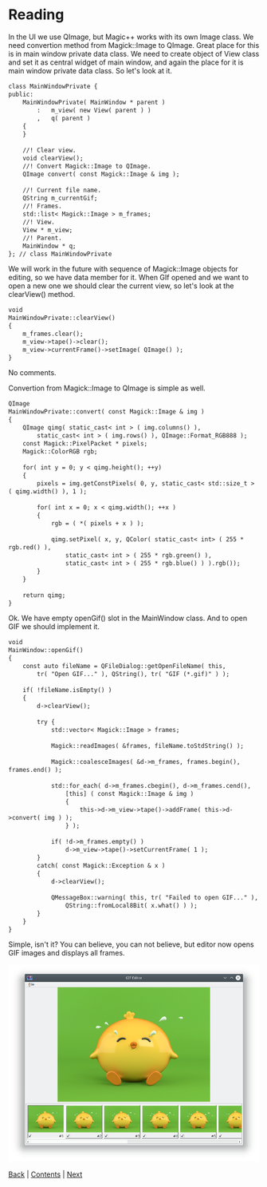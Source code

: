 # Reading

In the UI we use QImage, but Magic++ works with its own Image class.
We need convertion method from Magick::Image to QImage. Great place for this
is in main window private data class. We need to create object of View class
and set it as central widget of main window, and again the place for it
is main window private data class. So let's look at it.

```
class MainWindowPrivate {
public:
	MainWindowPrivate( MainWindow * parent )
		:	m_view( new View( parent ) )
		,	q( parent )
	{
	}

	//! Clear view.
	void clearView();
	//! Convert Magick::Image to QImage.
	QImage convert( const Magick::Image & img );

	//! Current file name.
	QString m_currentGif;
	//! Frames.
	std::list< Magick::Image > m_frames;
	//! View.
	View * m_view;
	//! Parent.
	MainWindow * q;
}; // class MainWindowPrivate
```

We will work in the future with sequence of Magick::Image objects for editing,
so we have data member for it. When GIf opened and we want to open a new one
we should clear the current view, so let's look at the clearView() method.

```
void
MainWindowPrivate::clearView()
{
	m_frames.clear();
	m_view->tape()->clear();
	m_view->currentFrame()->setImage( QImage() );
}
```

No comments.

Convertion from Magick::Image to QImage is simple as well.

```
QImage
MainWindowPrivate::convert( const Magick::Image & img )
{
    QImage qimg( static_cast< int > ( img.columns() ),
		static_cast< int > ( img.rows() ), QImage::Format_RGB888 );
    const Magick::PixelPacket * pixels;
    Magick::ColorRGB rgb;

    for( int y = 0; y < qimg.height(); ++y)
	{
        pixels = img.getConstPixels( 0, y, static_cast< std::size_t > ( qimg.width() ), 1 );

        for( int x = 0; x < qimg.width(); ++x )
		{
            rgb = ( *( pixels + x ) );

            qimg.setPixel( x, y, QColor( static_cast< int> ( 255 * rgb.red() ),
				static_cast< int > ( 255 * rgb.green() ),
				static_cast< int > ( 255 * rgb.blue() ) ).rgb());
        }
    }

	return qimg;
}
```

Ok. We have empty openGif() slot in the MainWindow class. And to open GIF we should
implement it.

```
void
MainWindow::openGif()
{
	const auto fileName = QFileDialog::getOpenFileName( this,
		tr( "Open GIF..." ), QString(), tr( "GIF (*.gif)" ) );

	if( !fileName.isEmpty() )
	{
		d->clearView();

		try {
			std::vector< Magick::Image > frames;

			Magick::readImages( &frames, fileName.toStdString() );

			Magick::coalesceImages( &d->m_frames, frames.begin(), frames.end() );

			std::for_each( d->m_frames.cbegin(), d->m_frames.cend(),
				[this] ( const Magick::Image & img )
				{
					this->d->m_view->tape()->addFrame( this->d->convert( img ) );
				} );

			if( !d->m_frames.empty() )
				d->m_view->tape()->setCurrentFrame( 1 );
		}
		catch( const Magick::Exception & x )
		{
			d->clearView();

			QMessageBox::warning( this, tr( "Failed to open GIF..." ),
				QString::fromLocal8Bit( x.what() ) );
		}
	}
}
```

Simple, isn't it? You can believe, you can not believe, but editor now opens
GIF images and displays all frames.

![Opened GIF](img/opened.png)

[Back](view.md) | [Contents](README.md) | [Next](reading.md)